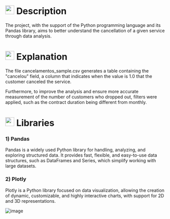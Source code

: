 # <img src="https://github.com/user-attachments/assets/caabfdf0-0f9e-44a3-8200-c6579fe87887" alt="speech bubble" width="28"> Description
The project, with the support of the Python programming language and its Pandas library, aims to better understand the cancellation of a given service through data analysis.

# <img src="https://github.com/user-attachments/assets/fb1a6a65-342d-4141-97fe-1b7c58000565" alt="speech bubble" width="28"> Explanation
The file cancelamentos_sample.csv generates a table containing the "cancelou" field, a column that indicates when the value is 1.0 that the customer canceled the service.

Furthermore, to improve the analysis and ensure more accurate measurement of the number of customers who dropped out, filters were applied, such as the contract duration being different from monthly.

# <img src="https://github.com/user-attachments/assets/644e4582-4a64-437a-8da3-b8d04e662dee" alt="speech bubble" width="28"> Libraries
### 1) Pandas
Pandas is a widely used Python library for handling, analyzing, and exploring structured data. It provides fast, flexible, and easy-to-use data structures, such as DataFrames and Series, which simplify working with large datasets.

### 2) Plotly
Plotly is a Python library focused on data visualization, allowing the creation of dynamic, customizable, and highly interactive charts, with support for 2D and 3D representations.

![image](https://github.com/user-attachments/assets/9c49849c-5253-48b8-9440-51b663dd1f71)
